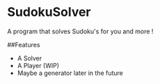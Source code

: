 # SudokuSolver

A program that solves Sudoku's for you and more !

##Features

- A Solver
- A Player (WIP)
- Maybe a generator later in the future
